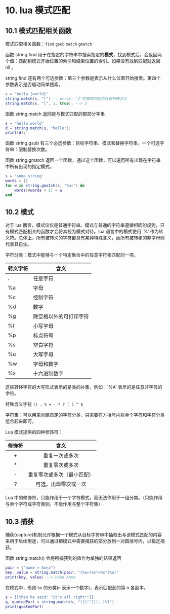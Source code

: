 # 10. lua 模式匹配

## 10.1 模式匹配相关函数

模式匹配相关函数：`find` `gsub` `match` `gmatch`

函数 string.find 用于在指定的字符串中搜索指定的**模式**，找到模式后，会返回两个值：匹配到模式开始位置的索引和结束位置的索引。如果没有找到匹配就返回 nil 。

string.find 还有两个可选参数：第三个参数是表示从什么位置开始搜索。第四个参数表示是否启动简单搜索。

```lua
s = 'hello [world]'
string.match(s, "[") -- error: ‘【’在模式匹配中具有特殊含义
string.match(s, "[", 1, true); --> 3
```

函数 string.match 返回是与模式匹配的那部分字串

```lua
s = "hello world"
d = string.match(s, "hello");
print(d);
```

函数 string.gsub 有三个必选参数：目标字符串、模式和替换字符串。一个可选字符串：限制替换次数。

函数 string.gmatch 返回一个函数，通过这个函数，可以遍历所有出现在字符串中所有出现的指定模式。

```lua
s = 'some string'
words = {}
for w in string.gmatch(s, "%a+") do
    words[#words + 1] = w
end
```

## 10.2 模式

对于 lua 而言，模式仅仅是普通字符串。模式与普通的字符串遵循相同的规则，只有模式匹配相关的函数才会将其视为模式对待。lua 语言中的模式使用 ’%‘ 作为转义符。总体上，所有被转义的字符都具有某种特殊含义，而所有被转移的非字母则代表其自生。

字符分类：模式中能够与一个特定集合中的任意字符相匹配的一项。

| 转义字符 | 含义          |
| ---- | ----------- |
| .    | 任意字符        |
| %a   | 字母          |
| %c   | 控制字符        |
| %d   | 数字          |
| %g   | 除空格以外的可打印字符 |
| %l   | 小写字母        |
| %p   | 标点符号        |
| %s   | 空白字符        |
| %u   | 大写字母        |
| %w   | 字母和数字       |
| %x   | 十六进制数字      |

这些转移字符的大写形式表示的是类的补集，例如：‘%A' 表示的是任意非字母的字符。

特殊含义字符 `() . % + - * ? [ ] ^ $`

字符集：可以用来创建自定的字符分类，只需要在方括号内将单个字符和字符分类组合起来即可。

Lua 模式提供的四种修饰符：

| 修饰符 | 含义            |
|:---:|:-------------:|
| +   | 重复一次或多次       |
| *   | 重复零次或多次       |
| -   | 重复零次或多次（最小匹配） |
| ？   | 可选，出现零次或一次    |

Lua 中的修饰符，只能作用于一个字符模式，而无法作用于一组分类。（只能作用与单个字符或字符类别，不能作用与整个字符集）

## 10.3 捕获

捕获(capture)机制允许根据一个模式从目标字符串中抽取出与该模式匹配的内容来用于后续用途，可以通过把模式中需要捕获的部分放到一对圆括号内，以指定捕获。



函数 string.match() 会将所捕获到的值作为单独的结果返回

```lua
pair = {"name = Anna"}
key, value = string.match(pair, "(%a+)%s*=%s*(%a)"
print(key, value) --> name Anna
```

在模式中，形如 `%n` 的分类(`n` 表示一个数字)，表示匹配到的第 n 各副本。

```lua
s = [[then he said: "it's all right"!]]
q, quotedPart = string.match(s, "([\"'])(.-)%1")
print(quotedPart)
```


